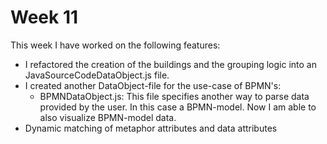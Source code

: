 # Week 11
This week I have worked on the following features:
* I refactored the creation of the buildings
and the grouping logic into an JavaSourceCodeDataObject.js
file.
* I created another DataObject-file for the use-case of BPMN's:
  * BPMNDataObject.js: This file specifies another way
  to parse data provided by the user. In this case a BPMN-model.
  Now I am able to also visualize BPMN-model data.
* Dynamic matching of metaphor attributes and data attributes